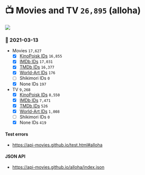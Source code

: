 # :tv: Movies and TV `26,895` (alloha)

<a href="https://API-Movies.github.io"><img src="https://API-Movies.github.io/banner.png?cache"></a>

### :date: 2021-03-13
- Movies `17,627`
  - [x] <a href="https://API-Movies.github.io/alloha/movie_kinopoisk_ids.json">KinoPoisk IDs</a> `16,855`
  - [x] <a href="https://API-Movies.github.io/alloha/movie_imdb_ids.json">IMDb IDs</a> `17,031`
  - [x] <a href="https://API-Movies.github.io/alloha/movie_tmdb_ids.json">TMDb IDs</a> `16,377`
  - [x] <a href="https://API-Movies.github.io/alloha/movie_world_art_ids.json">World-Art IDs</a> `176`
  - [ ] Shikimori IDs `0`
  - [x] None IDs `197`
- TV `9,268`
  - [x] <a href="https://API-Movies.github.io/alloha/tv_kinopoisk_ids.json">KinoPoisk IDs</a> `8,550`
  - [x] <a href="https://API-Movies.github.io/alloha/tv_imdb_ids.json">IMDb IDs</a> `7,471`
  - [x] <a href="https://API-Movies.github.io/alloha/tv_tmdb_ids.json">TMDb IDs</a> `526`
  - [x] <a href="https://API-Movies.github.io/alloha/tv_world_art_ids.json">World-Art IDs</a> `1,008`
  - [ ] Shikimori IDs `0`
  - [x] None IDs `419`
#### Test errors
- <a href='https://api-movies.github.io/test.html#alloha'>https://api-movies.github.io/test.html#alloha</a>
#### JSON API
- <a href='https://api-movies.github.io/alloha/index.json'>https://api-movies.github.io/alloha/index.json</a>
